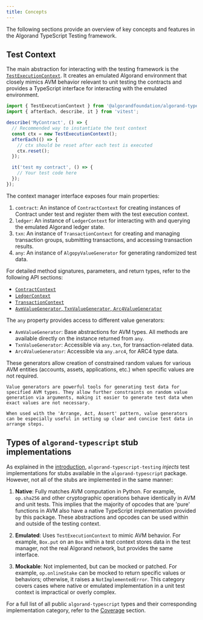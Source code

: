 ```yaml
---
title: Concepts
---
```


The following sections provide an overview of key concepts and features in the Algorand TypeScript Testing framework.

## Test Context

The main abstraction for interacting with the testing framework is the [`TestExecutionContext`](../api#contexts). It creates an emulated Algorand environment that closely mimics AVM behavior relevant to unit testing the contracts and provides a TypeScript interface for interacting with the emulated environment.

```typescript
import { TestExecutionContext } from '@algorandfoundation/algorand-typescript-testing';
import { afterEach, describe, it } from 'vitest';

describe('MyContract', () => {
  // Recommended way to instantiate the test context
  const ctx = new TestExecutionContext();
  afterEach(() => {
    // ctx should be reset after each test is executed
    ctx.reset();
  });

  it('test my contract', () => {
    // Your test code here
  });
});
```

The context manager interface exposes four main properties:

1. `contract`: An instance of `ContractContext` for creating instances of Contract under test and register them with the test execution context.
1. `ledger`: An instance of `LedgerContext` for interacting with and querying the emulated Algorand ledger state.
1. `txn`: An instance of `TransactionContext` for creating and managing transaction groups, submitting transactions, and accessing transaction results.
1. `any`: An instance of `AlgopyValueGenerator` for generating randomized test data.

For detailed method signatures, parameters, and return types, refer to the following API sections:

- [`ContractContext`](../code/subcontexts/contract-context/classes/ContractContext)
- [`LedgerContext`](../code/subcontexts/ledger-context/classes/LedgerContext)
- [`TransactionContext`](../code/subcontexts/transaction-context/classes/TransactionContext)
- [`AvmValueGenerator`, `TxnValueGenerator`, `Arc4ValueGenerator`](../api)

The `any` property provides access to different value generators:

- `AvmValueGenerator`: Base abstractions for AVM types. All methods are available directly on the instance returned from `any`.
- `TxnValueGenerator`: Accessible via `any.txn`, for transaction-related data.
- `Arc4ValueGenerator`: Accessible via `any.arc4`, for ARC4 type data.

These generators allow creation of constrained random values for various AVM entities (accounts, assets, applications, etc.) when specific values are not required.

```{hint}
Value generators are powerful tools for generating test data for specified AVM types. They allow further constraints on random value generation via arguments, making it easier to generate test data when exact values are not necessary.

When used with the 'Arrange, Act, Assert' pattern, value generators can be especially useful in setting up clear and concise test data in arrange steps.

```

## Types of `algorand-typescript` stub implementations

As explained in the [introduction](index), `algorand-typescript-testing` _injects_ test implementations for stubs available in the `algorand-typescript` package. However, not all of the stubs are implemented in the same manner:

1. **Native**: Fully matches AVM computation in Python. For example, `op.sha256` and other cryptographic operations behave identically in AVM and unit tests. This implies that the majority of opcodes that are 'pure' functions in AVM also have a native TypeScript implementation provided by this package. These abstractions and opcodes can be used within and outside of the testing context.

2. **Emulated**: Uses `TestExecutionContext` to mimic AVM behavior. For example, `Box.put` on an `Box` within a test context stores data in the test manager, not the real Algorand network, but provides the same interface.

3. **Mockable**: Not implemented, but can be mocked or patched. For example, `op.onlineStake` can be mocked to return specific values or behaviors; otherwise, it raises a `NotImplementedError`. This category covers cases where native or emulated implementation in a unit test context is impractical or overly complex.

For a full list of all public `algorand-typescript` types and their corresponding implementation category, refer to the [Coverage](../coverage) section.
